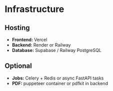 # Infrastructure

## Hosting

- **Frontend:** Vercel
- **Backend:** Render or Railway
- **Database:** Supabase / Railway PostgreSQL

## Optional

- **Jobs:** Celery + Redis or async FastAPI tasks
- **PDF:** puppeteer container or pdfkit in backend